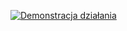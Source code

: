 [![Demonstracja działania](https://img.youtube.com/vi/z2gWbBUcqak/0.jpg)](https://youtu.be/z2gWbBUcqak)
